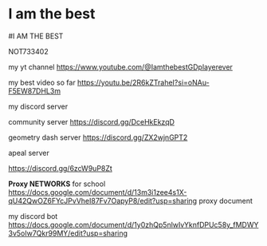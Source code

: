
# I am the best

#I AM THE BEST

NOT733402


my yt channel
https://www.youtube.com/@IamthebestGDplayerever

my best video so far
https://youtu.be/2R6kZTraheI?si=oNAu-F5EW87DHL3m 

my discord server 

community server
https://discord.gg/DceHkEkzqD

geometry dash server
https://discord.gg/ZX2wjnGPT2

apeal server

https://discord.gg/6zcW9uP8Zt
                 
**Proxy NETWORKS** for school 
https://docs.google.com/document/d/13m3i1zee4s1X-qU42QwOZ6FYcJPvVheI87Fv7OapyP8/edit?usp=sharing
proxy document 


my discord bot
https://docs.google.com/document/d/1y0zhQp5nlwIvYknfDPUc58y_fMDWY3v5oIw7Qkr99MY/edit?usp=sharing


